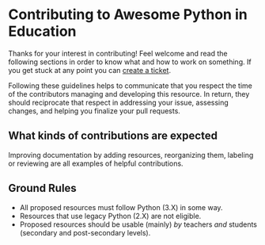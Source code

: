 # Contributing to Awesome Python in Education

Thanks for your interest in contributing! Feel welcome and read the following sections in order to know what and how to work on something. If you get stuck at any point you can [create a ticket](https://github.com/quobit/awesome-python-in-education/issues/new).

Following these guidelines helps to communicate that you respect the time of the contributors managing and developing this resource. In return, they should reciprocate that respect in addressing your issue, assessing changes, and helping you finalize your pull requests.

## What kinds of contributions are expected

Improving documentation by adding resources, reorganizing them, labeling or reviewing are all examples of helpful contributions.

## Ground Rules

* All proposed resources must follow Python (3.X) in some way.
* Resources that use legacy Python (2.X) are not eligible.
* Proposed resources should be usable (mainly) *by* teachers *and* students (secondary and post-secondary levels).
